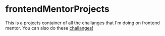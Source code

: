 # frontendMentorProjects

This is a projects container of all the challanges that I'm doing on frontend mentor. You can also do these [challanges!](https://www.frontendmentor.io/challenges/qr-code-component-iux_sIO_H)
